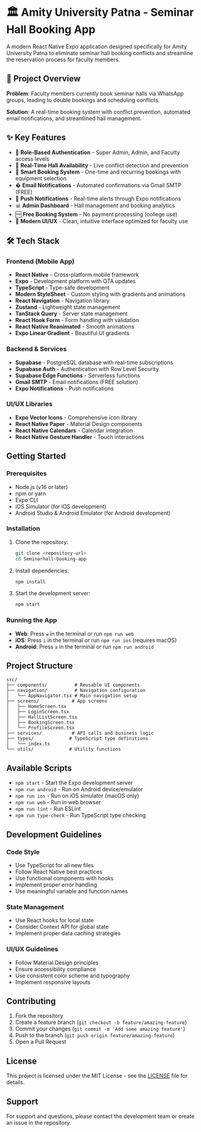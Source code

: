 # 🏛️ Amity University Patna - Seminar Hall Booking App

A modern React Native Expo application designed specifically for Amity University Patna to eliminate seminar hall booking conflicts and streamline the reservation process for faculty members.

## 🎯 Project Overview

**Problem**: Faculty members currently book seminar halls via WhatsApp groups, leading to double bookings and scheduling conflicts.

**Solution**: A real-time booking system with conflict prevention, automated email notifications, and streamlined hall management.

## ✨ Key Features

- 🔐 **Role-Based Authentication** - Super Admin, Admin, and Faculty access levels
- 🏢 **Real-Time Hall Availability** - Live conflict detection and prevention
- 📅 **Smart Booking System** - One-time and recurring bookings with equipment selection
- � **Email Notifications** - Automated confirmations via Gmail SMTP (FREE)
- 📱 **Push Notifications** - Real-time alerts through Expo notifications
- 📊 **Admin Dashboard** - Hall management and booking analytics
- 🆓 **Free Booking System** - No payment processing (college use)
- 🎨 **Modern UI/UX** - Clean, intuitive interface optimized for faculty use

## 🛠️ Tech Stack

### **Frontend (Mobile App)**

- **React Native** - Cross-platform mobile framework
- **Expo** - Development platform with OTA updates
- **TypeScript** - Type-safe development
- **Modern StyleSheet** - Custom styling with gradients and animations
- **React Navigation** - Navigation library
- **Zustand** - Lightweight state management
- **TanStack Query** - Server state management
- **React Hook Form** - Form handling with validation
- **React Native Reanimated** - Smooth animations
- **Expo Linear Gradient** - Beautiful UI gradients

### **Backend & Services**

- **Supabase** - PostgreSQL database with real-time subscriptions
- **Supabase Auth** - Authentication with Row Level Security
- **Supabase Edge Functions** - Serverless functions
- **Gmail SMTP** - Email notifications (FREE solution)
- **Expo Notifications** - Push notifications

### **UI/UX Libraries**

- **Expo Vector Icons** - Comprehensive icon library
- **React Native Paper** - Material Design components
- **React Native Calendars** - Calendar integration
- **React Native Gesture Handler** - Touch interactions

## Getting Started

### Prerequisites

- Node.js (v16 or later)
- npm or yarn
- Expo CLI
- iOS Simulator (for iOS development)
- Android Studio & Android Emulator (for Android development)

### Installation

1. Clone the repository:

   ```bash
   git clone <repository-url>
   cd Seminarhall-booking-app
   ```

2. Install dependencies:

   ```bash
   npm install
   ```

3. Start the development server:
   ```bash
   npm start
   ```

### Running the App

- **Web**: Press `w` in the terminal or run `npm run web`
- **iOS**: Press `i` in the terminal or run `npm run ios` (requires macOS)
- **Android**: Press `a` in the terminal or run `npm run android`

## Project Structure

```
src/
├── components/          # Reusable UI components
├── navigation/          # Navigation configuration
│   └── AppNavigator.tsx # Main navigation setup
├── screens/            # App screens
│   ├── HomeScreen.tsx
│   ├── LoginScreen.tsx
│   ├── HallListScreen.tsx
│   ├── BookingScreen.tsx
│   └── ProfileScreen.tsx
├── services/           # API calls and business logic
├── types/             # TypeScript type definitions
│   └── index.ts
└── utils/             # Utility functions
```

## Available Scripts

- `npm start` - Start the Expo development server
- `npm run android` - Run on Android device/emulator
- `npm run ios` - Run on iOS simulator (macOS only)
- `npm run web` - Run in web browser
- `npm run lint` - Run ESLint
- `npm run type-check` - Run TypeScript type checking

## Development Guidelines

### Code Style

- Use TypeScript for all new files
- Follow React Native best practices
- Use functional components with hooks
- Implement proper error handling
- Use meaningful variable and function names

### State Management

- Use React hooks for local state
- Consider Context API for global state
- Implement proper data caching strategies

### UI/UX Guidelines

- Follow Material Design principles
- Ensure accessibility compliance
- Use consistent color scheme and typography
- Implement responsive layouts

## Contributing

1. Fork the repository
2. Create a feature branch (`git checkout -b feature/amazing-feature`)
3. Commit your changes (`git commit -m 'Add some amazing feature'`)
4. Push to the branch (`git push origin feature/amazing-feature`)
5. Open a Pull Request

## License

This project is licensed under the MIT License - see the [LICENSE](LICENSE) file for details.

## Support

For support and questions, please contact the development team or create an issue in the repository.
